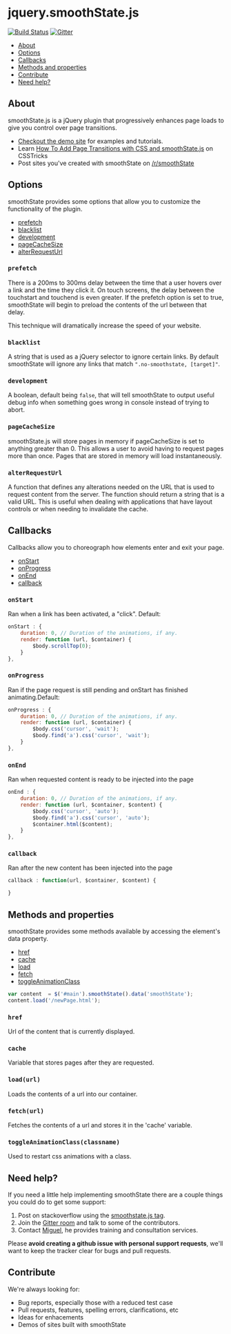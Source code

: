 jquery.smoothState.js
===============
[![Build Status](https://travis-ci.org/miguel-perez/smoothState.js.svg?branch=master)](https://travis-ci.org/miguel-perez/smoothState.js)
[![Gitter](https://badges.gitter.im/Join%20Chat.svg)](https://gitter.im/miguel-perez/smoothState.js?utm_source=badge&utm_medium=badge&utm_campaign=pr-badge)

* [About](#about)
* [Options](#options)
* [Callbacks](#callbacks)
* [Methods and properties](#methods-and-properties)
* [Contribute](#contribute)
* [Need help?](#need-help)

## About

smoothState.js is a jQuery plugin that progressively enhances page loads to give you control over page transitions.

* [Checkout the demo site]( http://miguel-perez.github.io/smoothState.js) for examples and tutorials.
* Learn [How To Add Page Transitions with CSS and smoothState.js](https://css-tricks.com/add-page-transitions-css-smoothstate-js/) on CSSTricks
* Post sites you've created with smoothState on [/r/smoothState](http://www.reddit.com/r/smoothstate/)

## Options

smoothState provides some options that allow you to customize the functionality of the plugin.

* [prefetch](#prefetch)
* [blacklist](#blacklist)
* [development](#development)
* [pageCacheSize](#pagecachesize)
* [alterRequestUrl](#alterrequesturl)

### `prefetch`
There is a 200ms to 300ms delay between the time that a user hovers over a link and the time they click it. On touch screens, the delay between the touchstart and touchend is even greater. If the prefetch option is set to true, smoothState will begin to preload the contents of the url between that delay.

This technique will dramatically increase the speed of your website.

### `blacklist`
A string that is used as a jQuery selector to ignore certain links. By default smoothState will ignore any links that match `".no-smoothstate, [target]"`.

### `development`
A boolean, default being `false`, that will tell smoothState to output useful debug info when something goes wrong in console instead of trying to abort.

### `pageCacheSize`
smoothState.js will store pages in memory if pageCacheSize is set to anything greater than 0. This allows a user to avoid having to request pages more than once. Pages that are stored in memory will load instantaneously.

### `alterRequestUrl`
A function that defines any alterations needed on the URL that is used to request content from the server. The function should return a string that is a valid URL. This is useful when dealing with applications that have layout controls or when needing to invalidate the cache.

## Callbacks

Callbacks allow you to choreograph how elements enter and exit your page.

* [onStart](#onstart)
* [onProgress](#onprogress)
* [onEnd](#onend)
* [callback](#callback)

### `onStart`
Ran when a link has been activated, a "click". Default:

```js
onStart : {
    duration: 0, // Duration of the animations, if any.
    render: function (url, $container) {
        $body.scrollTop(0);
    }
},
```

### `onProgress`
Ran if the page request is still pending and onStart has finished animating.Default:
```js
onProgress : {
    duration: 0, // Duration of the animations, if any.
    render: function (url, $container) {
        $body.css('cursor', 'wait');
        $body.find('a').css('cursor', 'wait');
    }
},
```

### `onEnd`
Ran when requested content is ready to be injected into the page
```js
onEnd : {
    duration: 0, // Duration of the animations, if any.
    render: function (url, $container, $content) {
        $body.css('cursor', 'auto');
        $body.find('a').css('cursor', 'auto');
        $container.html($content);
    }
},
```

### `callback`
Ran after the new content has been injected into the page
```js
callback : function(url, $container, $content) {

}
```

## Methods and properties

smoothState provides some methods available by accessing the element's data property.

* [href](#href)
* [cache](#cache)
* [load](#loadurl)
* [fetch](#fetchurl)
* [toggleAnimationClass](#toggleanimationclassclassname)

```js
var content  = $('#main').smoothState().data('smoothState');
content.load('/newPage.html');

```

### `href`
Url of the content that is currently displayed.

### `cache`
Variable that stores pages after they are requested.

### `load(url)`
Loads the contents of a url into our container.

### `fetch(url)`
Fetches the contents of a url and stores it in the 'cache' variable.

### `toggleAnimationClass(classname)`
Used to restart css animations with a class.

## Need help?

If you need a little help implementing smoothState there are a couple things you could do to get some support:

1. Post on stackoverflow using the [smoothstate.js tag](http://stackoverflow.com/tags/smoothstate.js).
2. Join the [Gitter room](https://gitter.im/miguel-perez/smoothState.js?utm_source=badge&utm_medium=badge&utm_campaign=pr-badge) and talk to some of the contributors.
3. Contact [Miguel](http://miguel-perez.com/), he provides training and consultation services.

Please **avoid creating a github issue with personal support requests**, we'll want to keep the tracker clear for bugs and pull requests.

## Contribute

We're always looking for:

* Bug reports, especially those with a reduced test case
* Pull requests, features, spelling errors, clarifications, etc
* Ideas for enhacements
* Demos of sites built with smoothState
